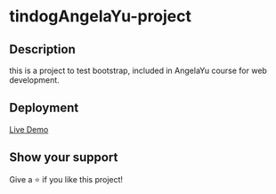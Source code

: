 # tindogAngelaYu-project

## Description
this is a project to test bootstrap, included in AngelaYu course for web development.

## Deployment
[Live Demo](https://mhamad-raad.github.io/tindogAngelaYu-project/)

## Show your support

Give a ⭐️ if you like this project!
